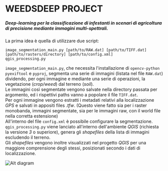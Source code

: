 # WEEDSDEEP PROJECT

##### Deep-learning per la classificazione di infestanti in scenari di agricoltura di precisione mediante immagini multi-spettrali.

La prima idea è quella di utilizzare due script:  

```
image_segmentation_main.py [path/to/RAW.dat] [path/to/TIFF.dat] [path/to/rasters/directory] [path/to/config.xml]
qgis_processing.py
```

`image_segmentation_main.py`, che necessita l'installazione di `opencv-python` `pyexiftool` e `pyproj`, segmenta una serie di immagini (listata nel file `RAW.dat`) dividendo, per ogni immagine e mediante una serie di operazioni, la vegetazione (_crop/weed_) dal terreno (_soil_).  
Le immagini così segmentate vengono salvate nella directory passata per argomento, ed i rispettivi paths vanno a popolare il file `TIFF.dat`.  
Per ogni immagine vengono estratti i metadati relativi alla localizzazione _GPS_ e salvati in appositi files _.tfw_.  (Questo viene fatto sia per i raster monobanda, immagini segmentate, sia per le immagini raw, con il world file nella corretta estensione)  
All'interno del file `config.xml` è possibile configurare la segmentazione.  
`qgis_processing.py` viene lanciato all'interno dell'ambiente _QGIS_ (richiesta la versione _3_ o superiore), genera gli _shapefiles_ della lista di immagini escludendo il terreno.  
Gli _shapefiles_ vengono inoltre visualizzati nel progetto _QGIS_ per una maggiore comprensione degli stessi, posizionati secondo i dati di localizzazione.  

![Alt diagram](https://i.ibb.co/JK6ppXb/diag.png)
